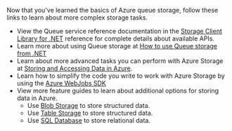 
Now that you've learned the basics of Azure queue storage, follow these links to learn about more complex storage tasks.

- View the Queue service reference documentation in the [Storage Client Library for .NET](https://msdn.microsoft.com/zh-cn/library/wa_storage_30_reference_home.aspx) reference for complete details about available APIs.
- Learn more about using Queue storage at [How to use Queue storage from .NET](/documentation/articles/storage-dotnet-how-to-use-queues)
- Learn about more advanced tasks you can perform with Azure Storage at [Storing and Accessing Data in Azure](https://msdn.microsoft.com/zh-cn/library/azure/gg433040.aspx).    
- Learn how to simplify the code you write to work with Azure Storage by using the [Azure WebJobs SDK](/documentation/articles/websites-dotnet-webjobs-sdk)
- View more feature guides to learn about additional options for storing data in Azure.
  - Use [Blob Storage](./storage-dotnet-how-to-use-blobs.md) to store structured data.
  - Use [Table Storage](./storage-dotnet-how-to-use-tables.md) to store structured data.
  - Use [SQL Database](/documentation/articles/sql-database-dotnet-how-to-use) to store relational data.

